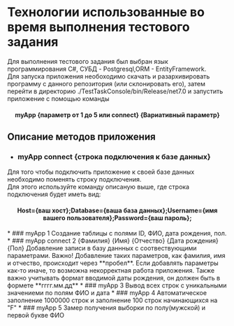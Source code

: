# Технологии использованные во время выполнения тестового задания

Для выполнения тестового задания был выбран язык программирования C#, СУБД - Postgresql,ORM - EntityFramework.  
Для запуска приложения необоходимо скачать и разархивировать программу с данного репозитория (или склонировать его), затем перейти в директорию ./TestTaskConsole/bin/Release/net7.0 и запустить приложение с помощью команды   
<h4 align="center">myApp {параметр от 1 до 5 или connect} {Вариативный параметр}</h4>


## Описание методов приложения 
* ### myApp connect {строка подключения к базе данных}
Для того чтобы подключить приложение к своей базе данных необходимо поменять строку подключения.  
Для этого используйте команду описаную выше, где строка подключения будет иметь вид:  
<h4 align=center > Host={ваш хост};Database={ваша база данных};Username={имя вашего пользователя};Password={ваш пароль};</h4>  
* ### myApp 1  
Создание таблицы с полями ID, ФИО, дата рождения, пол.
* ### myApp connect 2 {Фамилия} {Имя} {Отчество} {Дата рождения} {Пол}
Добавление записи в базу даннных с соотвествующими параметрами.    
Важно! Добавление таких параметров, как фамилия, имя и отчество, происходит через **пробел**. Если добавлять параметры как-то иначе, то возможна некорректная работа приложения.  
Также важно учитывать формат вводимой даты рождения, он должен быть в формете **гггг.мм.дд**
* ### myApp 3
Вывод всех строк с уникальными значениеми по полям ФИО и дата
* ### myApp 4
Автоматическое заполнение 1000000 строк и заполнение 100 строк начинающихся на "F"
* ### myApp 5
Замер получения выборки по полу(мужской) и первой букве ФИО